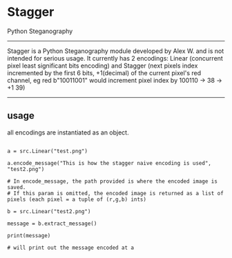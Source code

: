 # Stagger
Python Steganography

-----

Stagger is a Python Steganography module developed by Alex W. and is not intended for serious usage. It currently has 2 encodings: Linear (concurrent pixel least significant bits encoding) and Stagger (next pixels index incremented by the first 6 bits, +1(decimal) of the current pixel's red channel, eg red b"10011001" would increment pixel index by 100110 -> 38 -> +1 39)

----


## usage

all encodings are instantiated as an object.

~~~

a = src.Linear("test.png")

a.encode_message("This is how the stagger naive encoding is used", "test2.png")

# In encode_message, the path provided is where the encoded image is saved.
# If this param is omitted, the encoded image is returned as a list of pixels (each pixel = a tuple of (r,g,b) ints)

b = src.Linear("test2.png")

message = b.extract_message()

print(message)

# will print out the message encoded at a

~~~~




